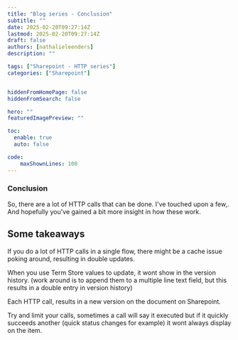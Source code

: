 ```yaml
---
title: "Blog series - Conclusion"
subtitle: ""
date: 2025-02-20T09:27:14Z
lastmod: 2025-02-20T09:27:14Z
draft: false
authors: [nathalieleenders]
description: ""

tags: ["Sharepoint - HTTP series"]
categories: ["Sharepoint"]


hiddenFromHomePage: false
hiddenFromSearch: false

hero: ""
featuredImagePreview: ""

toc:
  enable: true
  auto: false

code:
    maxShownLines: 100
---
```

### Conclusion
So, there are a lot of HTTP calls that can be done. I've touched upon a few,. And hopefully you've gained a bit more insight in how these work.

## Some takeaways

If you do a lot of HTTP calls in a single flow, there might be a cache issue poking around, resulting in double updates.

When you use Term Store values to update, it wont show in the version history. (work around is to append them to a multiple line text field, but this results in a double entry in version history)

  Each HTTP call, results in a new version on the document on Sharepoint.
  
Try and limit your calls, sometimes a call will say it executed but if it quickly succeeds another (quick status changes for example) it wont always display on the item.